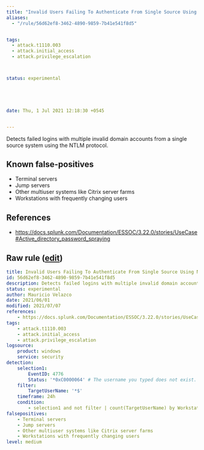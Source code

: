 ```yaml
---
title: "Invalid Users Failing To Authenticate From Single Source Using NTLM"
aliases:
  - "/rule/56d62ef8-3462-4890-9859-7b41e541f8d5"


tags:
  - attack.t1110.003
  - attack.initial_access
  - attack.privilege_escalation



status: experimental





date: Thu, 1 Jul 2021 12:18:30 +0545


---
```


Detects failed logins with multiple invalid domain accounts from a single source system using the NTLM protocol.

<!--more-->


## Known false-positives

* Terminal servers
* Jump servers
* Other multiuser systems like Citrix server farms
* Workstations with frequently changing users



## References

* https://docs.splunk.com/Documentation/ESSOC/3.22.0/stories/UseCase#Active_directory_password_spraying


## Raw rule ([edit](https://github.com/SigmaHQ/sigma/edit/master/rules/windows/builtin/security/win_susp_failed_logons_single_source_ntlm2.yml))
```yaml
title: Invalid Users Failing To Authenticate From Single Source Using NTLM
id: 56d62ef8-3462-4890-9859-7b41e541f8d5
description: Detects failed logins with multiple invalid domain accounts from a single source system using the NTLM protocol.
status: experimental
author: Mauricio Velazco
date: 2021/06/01
modified: 2021/07/07
references:
    - https://docs.splunk.com/Documentation/ESSOC/3.22.0/stories/UseCase#Active_directory_password_spraying
tags:
    - attack.t1110.003
    - attack.initial_access
    - attack.privilege_escalation
logsource:
    product: windows
    service: security
detection:
    selection1:
        EventID: 4776
        Status: '*0xC0000064' # The username you typed does not exist. Bad username.
    filter:
        TargetUserName: '*$'
    timeframe: 24h
    condition:
        - selection1 and not filter | count(TargetUserName) by Workstation > 10
falsepositives:
    - Terminal servers
    - Jump servers
    - Other multiuser systems like Citrix server farms
    - Workstations with frequently changing users
level: medium

```
